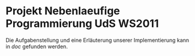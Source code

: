 # Projekt Nebenlaeufige Programmierung UdS WS2011

Die Aufgabenstellung und eine Erläuterung unserer Implementierung kann in *doc*
gefunden werden.
